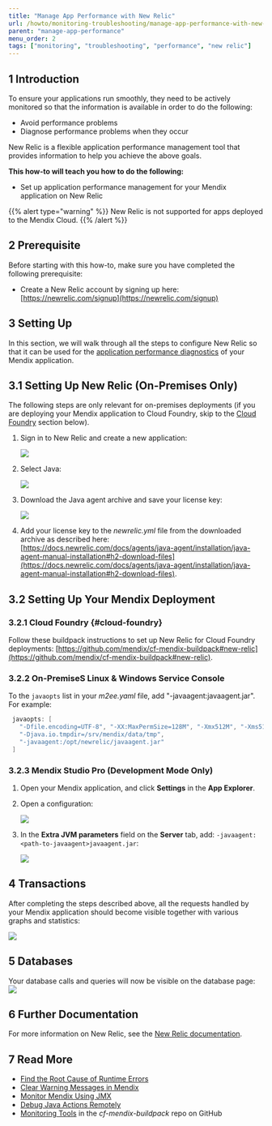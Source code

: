 ```yaml
---
title: "Manage App Performance with New Relic"
url: /howto/monitoring-troubleshooting/manage-app-performance-with-new-relic/
parent: "manage-app-performance"
menu_order: 2
tags: ["monitoring", "troubleshooting", "performance", "new relic"]
---
```


## 1 Introduction

To ensure your applications run smoothly, they need to be actively monitored so that the information is available in order to do the following:

* Avoid performance problems
* Diagnose performance problems when they occur

New Relic is a flexible application performance management tool that provides information to help you achieve the above goals.

**This how-to will teach you how to do the following:**

* Set up application performance management for your Mendix application on New Relic

{{% alert type="warning" %}}
New Relic is not supported for apps deployed to the Mendix Cloud.
{{% /alert %}}

## 2 Prerequisite

Before starting with this how-to, make sure you have completed the following prerequisite:

* Create a New Relic account by signing up here: [https://newrelic.com/signup](https://newrelic.com/signup)

## 3 Setting Up

In this section, we will walk through all the steps to configure New Relic so that it can be used for the [application performance diagnostics](/addons/apd-addon/) of your Mendix application.

## 3.1 Setting Up New Relic (On-Premises Only)

The following steps are only relevant for on-premises deployments (if you are deploying your Mendix application to Cloud Foundry, skip to the [Cloud Foundry](#cloud-foundry) section below).

1. Sign in to New Relic and create a new application:

    ![](/attachments/howto/monitoring-troubleshooting//manage-app-performance/manage-app-performance-with-new-relic/19398929.png)
2. Select Java:

    ![](/attachments/howto/monitoring-troubleshooting//manage-app-performance/manage-app-performance-with-new-relic/19398930.png)

3. Download the Java agent archive and save your license key:

     ![](/attachments/howto/monitoring-troubleshooting//manage-app-performance/manage-app-performance-with-new-relic/19398932.png)

4. Add your license key to the *newrelic.yml* file from the downloaded archive as described here: [https://docs.newrelic.com/docs/agents/java-agent/installation/java-agent-manual-installation#h2-download-files](https://docs.newrelic.com/docs/agents/java-agent/installation/java-agent-manual-installation#h2-download-files).

## 3.2 Setting Up Your Mendix Deployment

### 3.2.1 Cloud Foundry {#cloud-foundry}

Follow these buildpack instructions to set up New Relic for Cloud Foundry deployments: [https://github.com/mendix/cf-mendix-buildpack#new-relic](https://github.com/mendix/cf-mendix-buildpack#new-relic).

### 3.2.2 On-PremiseS Linux & Windows Service Console

To the `javaopts` list in your *m2ee.yaml* file, add "-javaagent:<path-to-javaagent>javaagent.jar". For example:

```java
 javaopts: [
   "-Dfile.encoding=UTF-8", "-XX:MaxPermSize=128M", "-Xmx512M", "-Xms512M",
   "-Djava.io.tmpdir=/srv/mendix/data/tmp",
   "-javaagent:/opt/newrelic/javaagent.jar"
 ]
```

### 3.2.3 Mendix Studio Pro (Development Mode Only)

1. Open your Mendix application, and click **Settings** in the **App Explorer**.

2. Open a configuration:

     ![](/attachments/howto/monitoring-troubleshooting//manage-app-performance/manage-app-performance-with-new-relic/19398903.png)

3. In the **Extra JVM parameters** field on the **Server** tab, add: `-javaagent:<path-to-javaagent>javaagent.jar`:

    ![](/attachments/howto/monitoring-troubleshooting//manage-app-performance/manage-app-performance-with-new-relic/19398904.png)

## 4 Transactions

After completing the steps described above, all the requests handled by your Mendix application should become visible together with various graphs and statistics:

![](/attachments/howto/monitoring-troubleshooting//manage-app-performance/manage-app-performance-with-new-relic/19398943.png) 

## 5 Databases

Your database calls and queries will now be visible on the database page:
![](/attachments/howto/monitoring-troubleshooting//manage-app-performance/manage-app-performance-with-new-relic/19398944.png) 

## 6 Further Documentation

For more information on New Relic, see the [New Relic documentation](https://docs.newrelic.com/).

## 7 Read More

* [Find the Root Cause of Runtime Errors](/howto/monitoring-troubleshooting/finding-the-root-cause-of-runtime-errors/)
* [Clear Warning Messages in Mendix](/howto/monitoring-troubleshooting/clear-warning-messages/)
* [Monitor Mendix Using JMX](/howto/monitoring-troubleshooting/monitoring-mendix-using-jmx/)
* [Debug Java Actions Remotely](/howto/monitoring-troubleshooting/debug-java-actions-remotely/)
* [Monitoring Tools](https://github.com/mendix/cf-mendix-buildpack#monitoring-tools) in the *cf-mendix-buildpack* repo on GitHub
